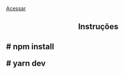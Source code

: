 <a href="https://master--bespoke-sunburst-14d826.netlify.app">Acessar</a>

<h2 align="center"> Instruções <h2>

<p># npm install</p>
<p># yarn dev</p>

